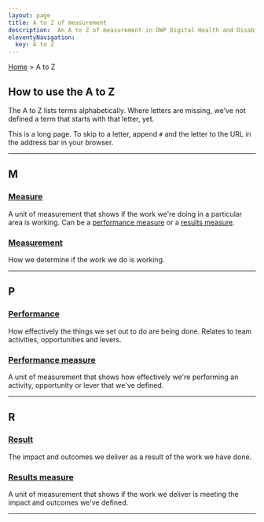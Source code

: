 ```yaml
---
layout: page
title: A to Z of measurement
description:  An A to Z of measurement in DWP Digital Health and Disability.
eleventyNavigation:
  key: A to Z
---
```

[Home](/) > A to Z

## How to use the A to Z

The A to Z lists terms alphabetically. Where letters are missing, we've not defined a term that starts with that letter, yet.

This is a long page. To skip to a letter, append `#` and the letter to the URL in the address bar in your browser.

___

## M

### [Measure](/a-to-z/measure)

A unit of measurement that shows if the work we're doing in a particular area is working. Can be a [performance measure](/a-to-z/#performance-measure) or a [results measure](/a-to-z/#results-measure).

### [Measurement](/a-to-z/measurement)

How we determine if the work we do is working.

___

## P

### [Performance](/a-to-z/performance)

How effectively the things we set out to do are being done. Relates to team activities, opportunities and levers.

### [Performance measure](/a-to-z/performance-measure)

A unit of measurement that shows how effectively we're performing an activity, opportunity or lever that we've defined.

___

## R

### [Result](/a-to-z/result)

The impact and outcomes we deliver as a result of the work we have done.

### [Results measure](/a-to-z/results-measure)

A unit of measurement that shows if the work we deliver is meeting the impact and outcomes we've defined.

___